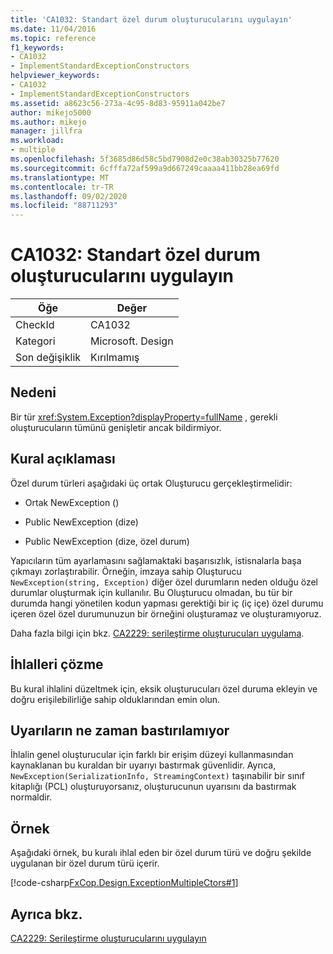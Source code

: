 ```yaml
---
title: 'CA1032: Standart özel durum oluşturucularını uygulayın'
ms.date: 11/04/2016
ms.topic: reference
f1_keywords:
- CA1032
- ImplementStandardExceptionConstructors
helpviewer_keywords:
- CA1032
- ImplementStandardExceptionConstructors
ms.assetid: a8623c56-273a-4c95-8d83-95911a042be7
author: mikejo5000
ms.author: mikejo
manager: jillfra
ms.workload:
- multiple
ms.openlocfilehash: 5f3685d86d58c5bd7908d2e0c38ab30325b77620
ms.sourcegitcommit: 6cfffa72af599a9d667249caaaa411bb28ea69fd
ms.translationtype: MT
ms.contentlocale: tr-TR
ms.lasthandoff: 09/02/2020
ms.locfileid: "88711293"
---
```

# <a name="ca1032-implement-standard-exception-constructors"></a>CA1032: Standart özel durum oluşturucularını uygulayın

|Öğe|Değer|
|-|-|
|CheckId|CA1032|
|Kategori|Microsoft. Design|
|Son değişiklik|Kırılmamış|

## <a name="cause"></a>Nedeni

Bir tür <xref:System.Exception?displayProperty=fullName> , gerekli oluşturucuların tümünü genişletir ancak bildirmiyor.

## <a name="rule-description"></a>Kural açıklaması

Özel durum türleri aşağıdaki üç ortak Oluşturucu gerçekleştirmelidir:

- Ortak NewException ()

- Public NewException (dize)

- Public NewException (dize, özel durum)

Yapıcıların tüm ayarlamasını sağlamaktaki başarısızlık, istisnalarla başa çıkmayı zorlaştırabilir. Örneğin, imzaya sahip Oluşturucu `NewException(string, Exception)` diğer özel durumların neden olduğu özel durumlar oluşturmak için kullanılır. Bu Oluşturucu olmadan, bu tür bir durumda hangi yönetilen kodun yapması gerektiği bir iç (iç içe) özel durumu içeren özel özel durumunuzun bir örneğini oluşturamaz ve oluşturamıyoruz.

Daha fazla bilgi için bkz. [CA2229: serileştirme oluşturucuları uygulama](../code-quality/ca2229.md).

## <a name="how-to-fix-violations"></a>İhlalleri çözme

Bu kural ihlalini düzeltmek için, eksik oluşturucuları özel duruma ekleyin ve doğru erişilebilirliğe sahip olduklarından emin olun.

## <a name="when-to-suppress-warnings"></a>Uyarıların ne zaman bastırılamıyor

İhlalin genel oluşturucular için farklı bir erişim düzeyi kullanmasından kaynaklanan bu kuraldan bir uyarıyı bastırmak güvenlidir. Ayrıca, `NewException(SerializationInfo, StreamingContext)` taşınabilir bir sınıf kitaplığı (PCL) oluşturuyorsanız, oluşturucunun uyarısını da bastırmak normaldir.

## <a name="example"></a>Örnek

Aşağıdaki örnek, bu kuralı ihlal eden bir özel durum türü ve doğru şekilde uygulanan bir özel durum türü içerir.

[!code-csharp[FxCop.Design.ExceptionMultipleCtors#1](../code-quality/codesnippet/CSharp/ca1032-implement-standard-exception-constructors_1.cs)]

## <a name="see-also"></a>Ayrıca bkz.

[CA2229: Serileştirme oluşturucularını uygulayın](../code-quality/ca2229.md)
